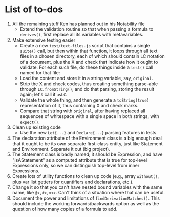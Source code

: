 
# List of to-dos

 1. All the remaining stuff Ken has planned out in his Notability file
     * Extend the validation routine so that when passing a formula to
       `derives()`, first replace all its variables with metavariables.
 1. Make extensive testing easier
     * Create a new `test/text-files.js` script that contains a single `suite()`
       call, but then within that function, it loops through all text files in a
       chosen directory, each of which should contain LC notation of a document,
       plus the X and check that indicate how it ought to validate.  For each
       such file, do these things inside a `test()` call named for that file:
     * Load the content and store it in a string variable, say, `original`.
     * Strip the X and check codes, thus creating something parse-able through
       `LC.fromString()`, and do that parsing, storing the result again; let's
       call it `asLC`.
     * Validate the whole thing, and then generate a `toString(true)`
       representation of it, thus containing X and check marks.
     * Compare that string with `original`, after having replaced all sequences
       of whitespace with a single space in both strings, with `expect()`.
 1. Clean up existing code
     * Use the new `Let{...}` and `Declare{...}` parsing features in tests.
 1. The declaration attribute of the Environment class is a big enough deal
    that it ought to be its own separate first-class entity, just like
    Statement and Environment.  Separate it out (big project).
 1. The Statement class is badly named; it should be Expression, and have
    "isAStatement" as a computed attribute that is true for top-level
    Expressions only, so we can distinguish top-level from inner Expressions.
 1. Create lots of utility functions to clean up code (e.g., array `without()`,
    plus var list getters for quantifiers and declarations, etc.).
 1. Change it so that you can't have nested bound variables with the same name,
    like `@x,#x,x<x`.  Can't think of a situation where that can be useful.
 1. Document the power and limitations of `findDerivationMatches()`.  This
    should include the working forwards/backwards option as well as the
    question of how many copies of a formula to add.

